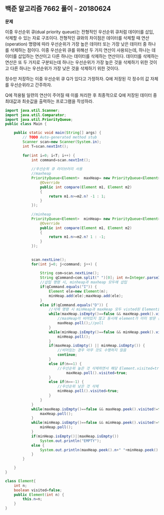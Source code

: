 ## 백준 알고리즘 7662 풀이 - 20180624

**문제**

이중 우선순위 큐(dual priority queue)는 전형적인 우선순위 큐처럼 데이터를 삽입, 삭제할 수 있는 자료 구조이다. 전형적인 큐와의 차이점은 데이터를 삭제할 때 연산(operation) 명령에 따라 우선순위가 가장 높은 데이터 또는 가장 낮은 데이터 중 하나를 삭제하는 점이다. 이중 우선순위 큐를 위해선 두 가지 연산이 사용되는데, 하나는 데이터를 삽입하는 연산이고 다른 하나는 데이터를 삭제하는 연산이다. 데이터를 삭제하는 연산은 또 두 가지로 구분되는데 하나는 우선순위가 가장 높은 것을 삭제하기 위한 것이고 다른 하나는 우선순위가 가장 낮은 것을 삭제하기 위한 것이다. 

정수만 저장하는 이중 우선순위 큐 Q가 있다고 가정하자. Q에 저장된 각 정수의 값 자체를 우선순위라고 간주하자. 

Q에 적용될 일련의 연산이 주어질 때 이를 처리한 후 최종적으로 Q에 저장된 데이터 중 최대값과 최솟값을 출력하는 프로그램을 작성하라.

```java
import java.util.Scanner;
import java.util.Comparator;
import java.util.PriorityQueue;
public class Main {

	public static void main(String[] args) {
		// TODO Auto-generated method stub
		Scanner scan=new Scanner(System.in);
		int T=scan.nextInt();
		
		for(int i=0; i<T; i++) {
			int command=scan.nextInt();
			
            //우선순위 큐 라이브러리 사용
            //maxheap
			PriorityQueue<Element>  maxHeap= new PriorityQueue<Element>(command, new Comparator<Element>() { 
				@Override 
				public int compare(Element m1, Element m2)
				{ 
					return m1.n>=m2.n? -1 : 1;
				}
			});
            
            //minheap
			PriorityQueue<Element>  minHeap= new PriorityQueue<Element>(command, new Comparator<Element>() { 
				@Override 
				public int compare(Element m1, Element m2)
				{ 
					return m1.n>=m2.n? 1 : -1;
				}
			});
			
			
			scan.nextLine();
			for(int j=0; j<command; j++) {
				
				String com=scan.nextLine();
				String qCommand=com.split(" ")[0]; int n=Integer.parseInt(com.split(" ")[1]);
                //삽입 명령 시, minheap과 maxheap 모두에 삽입
				if(qCommand.equals("I")) {
					Element ele=new Element(n);
					minHeap.add(ele);maxHeap.add(ele);
				}
				else if(qCommand.equals("D")) {
					//삭제 명령 시 minHeap과 maxHeap 모두 visted된 Element를 삭제하고 명령 수행함
					while(maxHeap.isEmpty()==false && maxHeap.peek().visited!=false) {
						//masHeap이 비어있지 않고 동시에 element가 이미 방문 된 경우
						maxHeap.poll();//poll
					}
					while(minHeap.isEmpty()==false && minHeap.peek().visited!=false) {
						minHeap.poll();
					}
					if(maxHeap.isEmpty() || minHeap.isEmpty()) {
						//비어있는 경우 아무 것도 수행하지 않음 
						continue;
					}
					else if(n==1) {
						//우선순위 높은 것 삭제하면서 해당 Element.visited=true (동기화 위함)
							maxHeap.poll().visited=true;
					}
					else if(n==-1) {
						//우선순위 낮은 것 삭제
						minHeap.poll().visited=true;
					}
				}
			}
			while(maxHeap.isEmpty()==false && maxHeap.peek().visited!=false) {
				maxHeap.poll();
			}
			while(minHeap.isEmpty()==false && minHeap.peek().visited!=false) {
				minHeap.poll();
			}
			if(minHeap.isEmpty()||maxHeap.isEmpty())
				System.out.println("EMPTY");
			else {
				System.out.println(maxHeap.peek().n+" "+minHeap.peek().n);
			}		
		}

	}
}

class Element{
	int n;
	boolean visited=false;
	public Element(int n) {
		this.n=n;
	}
}

```

